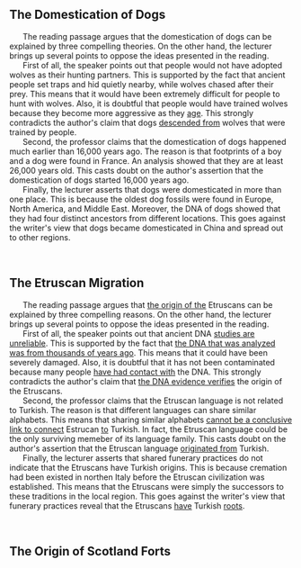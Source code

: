 ## The Domestication of Dogs
&nbsp;&nbsp;&nbsp;&nbsp;&nbsp; The reading passage argues that the domestication of dogs can be explained by three compelling theories. On the other hand, the lecturer brings up several points to oppose the ideas presented in the reading.<br/>
&nbsp;&nbsp;&nbsp;&nbsp;&nbsp; First of all, the speaker points out that people would not have adopted wolves as their hunting partners. This is supported by the fact that ancient people set traps and hid quietly nearby, while wolves chased after their prey. This means that it would have been extremely difficult for people to hunt with wolves. Also, it is doubtful that people would have trained wolves because they become more aggressive as they <ins>age</ins>. This strongly contradicts the author's claim that dogs <ins>descended from</ins> wolves that were trained by people.<br/>
&nbsp;&nbsp;&nbsp;&nbsp;&nbsp; Second, the professor claims that the domestication of dogs happened much earlier than 16,000 years ago. The reason is that footprints of a boy and a dog were found in France. An analysis showed that they are at least 26,000 years old. This casts doubt on the author's assertion that the domestication of dogs started 16,000 years ago.<br/>
&nbsp;&nbsp;&nbsp;&nbsp;&nbsp; Finally, the lecturer asserts that dogs were domesticated in more than one place. This is because the oldest dog fossils were found in Europe, North America, and Middle East. Moreover, the DNA of dogs showed that they had four distinct ancestors from different locations. This goes against the writer's view that dogs became domesticated in China and spread out to other regions.<br/>

<br/>

## The Etruscan Migration
&nbsp;&nbsp;&nbsp;&nbsp;&nbsp; The reading passage argues that <ins>the origin of the</ins> Etruscans can be explained by three compelling reasons. On the other hand, the lecturer brings up several points to oppose the ideas presented in the reading.<br/>
&nbsp;&nbsp;&nbsp;&nbsp;&nbsp; First of all, the speaker points out that ancient DNA <ins>studies are unreliable</ins>. This is supported by the fact that <ins>the DNA that was analyzed was from thousands of years ago</ins>. This means that it could have been severely damaged. Also, it is doubtful that it has not been contaminated because many people <ins>have had contact with</ins> the DNA. This strongly contradicts the author's claim that <ins>the DNA evidence verifies</ins> the origin of the Etruscans.<br/>
&nbsp;&nbsp;&nbsp;&nbsp;&nbsp; Second, the professor claims that the Etruscan language is not related to Turkish. The reason is that different languages can share similar alphabets. This means that sharing similar alphabets <ins>cannot be a conclusive link to connect</ins> Estrucan <ins>to</ins> Turkish. In fact, the Etruscan language could be the only surviving memeber of its language family. This casts doubt on the author's assertion that the Etruscan language <ins>originated from</ins> Turkish.<br/>
&nbsp;&nbsp;&nbsp;&nbsp;&nbsp; Finally, the lecturer asserts that shared funerary practices do not indicate that the Etruscans have Turkish origins. This is because cremation had been existed in northen Italy before the Etruscan civilization was established. This means that the Etruscans were simply the successors to these traditions in the local region. This goes against the writer's view that funerary practices reveal that the Etruscans <ins>have</ins> Turkish <ins>roots</ins>.<br/>

<br/>

## The Origin of Scotland Forts
